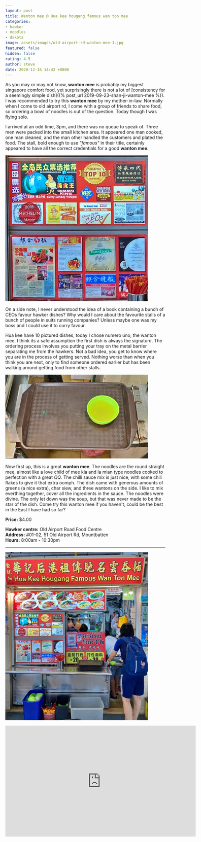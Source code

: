 ```yaml
---
layout: post
title: Wanton mee @ Hua kee hougang famous wan ton mee
categories:
- hawker
- noodles
- dakota
image: assets/images/old-airport-rd-wanton-mee-1.jpg
featured: false
hidden: false
rating: 4.5
author: steve
date: 2020-12-16 14:42 +0800
---
```

As you may or may not know, **wanton mee** is probably my biggest singapore comfort food, yet surprisingly there is not a lot of [consistency for a seemingly simple dish]({% post_url 2019-09-23-shan-ji-wanton-mee %}). I was recommended to try this **wanton mee** by my mother-in-law. Normally when I come to old airport rd, I come with a group of friends to share food, so ordering a bowl of noodles is out of the question. Today though I was flying solo.

I arrived at an odd time, 3pm, and there was no queue to speak of. Three men were packed into the small kitchen area. It appeared one man cooked, one man cleaned, and the man other handled the customers and plated the food. The stall, bold enough to use *"famous"* in their title, certainly appeared to have all the correct credentials for a good **wanton mee**.

![Hua kee hawker awards](/assets/images/old-airport-rd-wanton-mee-4.jpg "Hua kee hawker awards")

On a side note, I never understood the idea of a book containing a bunch of CEOs favour hawker dishes? Why would I care about the favourite stalls of a bunch of people in suits running companies? Unless maybe one was my boss and I could use it to curry favour.

Hua kee have 10 pictured dishes, today I chose numero uno, the wanton mee. I think its a safe assumption the first dish is always the signature. The ordering process involves you putting your tray on the metal barrier separating me from the hawkers. Not a bad idea, you get to know where you are in the process of getting served. Nothing worse than when you think you are next, only to find someone ordered earlier but has been walking around getting food from other stalls.

![Empty tray](/assets/images/old-airport-rd-wanton-mee-3.jpg "Empty tray")

Now first up, this is a great **wanton mee**. The noodles are the round straight mee, almost like a love child of mee kia and la mian type noodles cooked to perfection with a great *QQ*. The chilli sauce mix is just nice, with some chili flakes to give it that extra oomph. The dish came with generous amounts of greens (a nice extra), char siew, and three wantons on the side. I like to mix everthing together, cover all the ingredients in the sauce. The noodles were divine. The only let down was the soup, but that was never made to be the star of the dish. Come try this wanton mee if you haven't, could be the best in the East I have had so far?

**Price:** $4.00  

**Hawker centre:** Old Airport Road Food Centre  
**Address:** #01-02, 51 Old Airport Rd, Mountbatten  
**Hours:** 8:00am - 10:30pm  

***  

![Hua kee wonton mee](/assets/images/old-airport-rd-wanton-mee-2.jpg "Hua kee wanton mee")

<iframe src="https://www.google.com/maps/embed?pb=!1m14!1m8!1m3!1d15955.115599359966!2d103.88542!3d1.3078747!3m2!1i1024!2i768!4f13.1!3m3!1m2!1s0x0%3A0x80121c7744d7cf1e!2sHua%20Kee%20Hougang%20Famous%20Wan%20Ton%20Mee!5e0!3m2!1sen!2ssg!4v1608100664373!5m2!1sen!2ssg" width="600" height="350" frameborder="0" style="border:0;" allowfullscreen="" aria-hidden="false" tabindex="0"></iframe>

